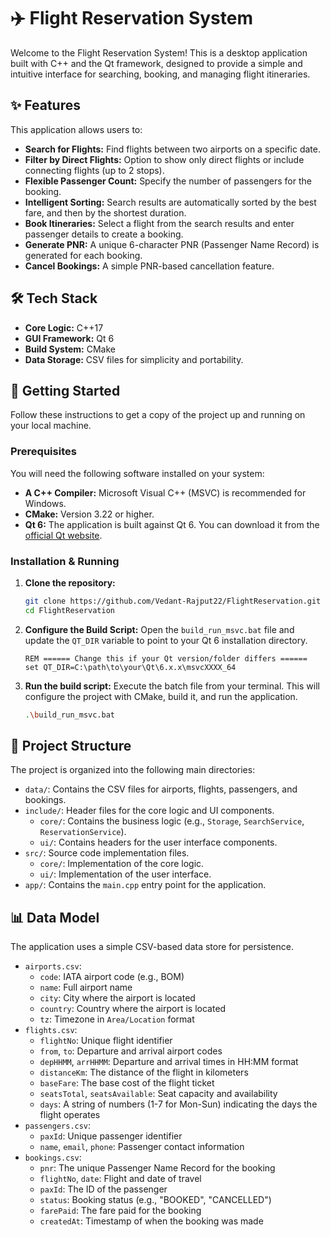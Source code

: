# ✈️ Flight Reservation System

Welcome to the Flight Reservation System! This is a desktop application built with C++ and the Qt framework, designed to provide a simple and intuitive interface for searching, booking, and managing flight itineraries.

## ✨ Features

This application allows users to:

* **Search for Flights:** Find flights between two airports on a specific date.
* **Filter by Direct Flights:** Option to show only direct flights or include connecting flights (up to 2 stops).
* **Flexible Passenger Count:** Specify the number of passengers for the booking.
* **Intelligent Sorting:** Search results are automatically sorted by the best fare, and then by the shortest duration.
* **Book Itineraries:** Select a flight from the search results and enter passenger details to create a booking.
* **Generate PNR:** A unique 6-character PNR (Passenger Name Record) is generated for each booking.
* **Cancel Bookings:** A simple PNR-based cancellation feature.

## 🛠️ Tech Stack

* **Core Logic:** C++17
* **GUI Framework:** Qt 6
* **Build System:** CMake
* **Data Storage:** CSV files for simplicity and portability.

## 🚀 Getting Started

Follow these instructions to get a copy of the project up and running on your local machine.

### Prerequisites

You will need the following software installed on your system:

* **A C++ Compiler:** Microsoft Visual C++ (MSVC) is recommended for Windows.
* **CMake:** Version 3.22 or higher.
* **Qt 6:** The application is built against Qt 6. You can download it from the [official Qt website](https://www.qt.io/download).

### Installation & Running

1.  **Clone the repository:**
    ```bash
    git clone https://github.com/Vedant-Rajput22/FlightReservation.git
    cd FlightReservation
    ```

2.  **Configure the Build Script:**
    Open the `build_run_msvc.bat` file and update the `QT_DIR` variable to point to your Qt 6 installation directory.
    ```batch
    REM ====== Change this if your Qt version/folder differs ======
    set QT_DIR=C:\path\to\your\Qt\6.x.x\msvcXXXX_64
    ```

3.  **Run the build script:**
    Execute the batch file from your terminal. This will configure the project with CMake, build it, and run the application.
    ```bash
    .\build_run_msvc.bat
    ```

## 📂 Project Structure

The project is organized into the following main directories:

* `data/`: Contains the CSV files for airports, flights, passengers, and bookings.
* `include/`: Header files for the core logic and UI components.
    * `core/`: Contains the business logic (e.g., `Storage`, `SearchService`, `ReservationService`).
    * `ui/`: Contains headers for the user interface components.
* `src/`: Source code implementation files.
    * `core/`: Implementation of the core logic.
    * `ui/`: Implementation of the user interface.
* `app/`: Contains the `main.cpp` entry point for the application.

## 📊 Data Model

The application uses a simple CSV-based data store for persistence.

* `airports.csv`:
    * `code`: IATA airport code (e.g., BOM)
    * `name`: Full airport name
    * `city`: City where the airport is located
    * `country`: Country where the airport is located
    * `tz`: Timezone in `Area/Location` format
* `flights.csv`:
    * `flightNo`: Unique flight identifier
    * `from`, `to`: Departure and arrival airport codes
    * `depHHMM`, `arrHHMM`: Departure and arrival times in HH:MM format
    * `distanceKm`: The distance of the flight in kilometers
    * `baseFare`: The base cost of the flight ticket
    * `seatsTotal`, `seatsAvailable`: Seat capacity and availability
    * `days`: A string of numbers (1-7 for Mon-Sun) indicating the days the flight operates
* `passengers.csv`:
    * `paxId`: Unique passenger identifier
    * `name`, `email`, `phone`: Passenger contact information
* `bookings.csv`:
    * `pnr`: The unique Passenger Name Record for the booking
    * `flightNo`, `date`: Flight and date of travel
    * `paxId`: The ID of the passenger
    * `status`: Booking status (e.g., "BOOKED", "CANCELLED")
    * `farePaid`: The fare paid for the booking
    * `createdAt`: Timestamp of when the booking was made
